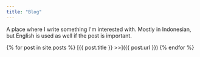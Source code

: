 ```yaml
---
title: "Blog"
---
```


A place where I write something I'm interested with. Mostly in Indonesian, but English is used as well if the post is important.

{% for post in site.posts %}
[{{ post.title }} >>]({{ post.url }})
{% endfor %}
